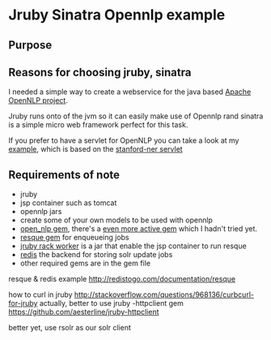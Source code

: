 # Jruby Sinatra Opennlp example

## Purpose 

## Reasons for choosing jruby, sinatra

I needed a simple way to create a webservice for the java based [Apache OpenNLP project](https://opennlp.apache.org/).

Jruby runs onto of the jvm so it can easily make use of Opennlp rand sinatra is a simple micro web framework perfect for this task.

If you prefer to have a servlet for OpenNLP you can take a look at my [example](https://gist.github.com/spatzle/1104702), which is based on the [stanford-ner servlet](stanford-ner)

## Requirements of note
* jruby 
* jsp container such as tomcat
* opennlp jars
* create some of your own models to be used with opennlp
* [open_nlp gem](https://github.com/hck/open_nlp), there's a [even more active gem](https://github.com/louismullie/open-nlp#readme) which I hadn't tried yet.
* [resque gem](https://github.com/defunkt/resque) for enqueueing jobs
* [jruby rack worker](https://github.com/kares/jruby-rack-worker) is a jar that enable the jsp container to run resque
* [redis](http://redis.io/) the backend for storing solr update jobs
* other required gems are in the gem file

resque & redis example
http://redistogo.com/documentation/resque


how to curl in jruby
http://stackoverflow.com/questions/968136/curbcurl-for-jruby
actually, better to use jruby -httpclient gem
https://github.com/aesterline/jruby-httpclient

better yet, use rsolr as our solr client
